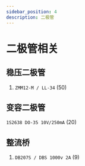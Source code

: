 ```yaml
---
sidebar_position: 4
description: 二极管
---
```


# 二极管相关

## 稳压二极管

1. `ZMM12-M / LL-34` (50)

## 变容二极管

`1S2638 DO-35 10V/250mA` (20)

## 整流桥

1. `DB207S / DBS 1000v 2A` (9)